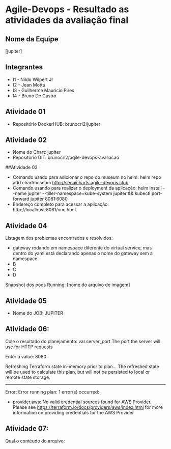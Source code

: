 # Agile-Devops - Resultado as atividades da avaliação final


## Nome da Equipe
[jupiter]

## Integrantes
 - I1 - Nildo Wilpert Jr
 - I2 - Jean Motta
 - I3 - Guilherme Mauricio Pires
 - I4 - Bruno De Castro

## Atividade 01
- Repositório DockerHUB:  brunocri2/jupiter

## Atividade 02
- Nome do Chart: jupiter
- Repositorio GIT: brunocri2/agile-devops-avaliacao

##Atividade 03
- Comando usado para adicionar o repo do museum no helm: helm repo add chartmuseum http://senaicharts.agile-devops.club
- Comando usando para realizar o deployment da aplicação: helm install --name jupiter --tiller-namespace=kube-system jupiter && kubectl port-forward jupiter 8081:6080 
- Endereço completo para acessar a aplicação: http://localhost:8081/vnc.html

## Atividade 04
Listagem dos problemas encontrados e resolvidos:

- gateway rodando em namespace diferente do virtual service, mas dentro do yaml está declarando apenas o nome do gateway sem a namespace.
- B
- C
- D

Snapshot dos pods Running: [nome do arquivo de imagem]


## Atividade 05
- Nome do JOB: JUPITER

## Atividade 06:
Cole o resultado do planejamento:
var.server_port
  The port the server will use for HTTP requests

  Enter a value: 8080

Refreshing Terraform state in-memory prior to plan...
The refreshed state will be used to calculate this plan, but will not be
persisted to local or remote state storage.


------------------------------------------------------------------------

Error: Error running plan: 1 error(s) occurred:

* provider.aws: No valid credential sources found for AWS Provider.
	Please see https://terraform.io/docs/providers/aws/index.html for more information on
	providing credentials for the AWS Provider

## Atividade 07:
Qual o contéudo do arquivo:
